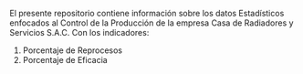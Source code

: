 El presente repositorio contiene información sobre los datos Estadísticos enfocados al Control de la Producción de la empresa Casa de Radiadores y Servicios S.A.C.
Con los indicadores:
1) Porcentaje de Reprocesos
2) Porcentaje de Eficacia

